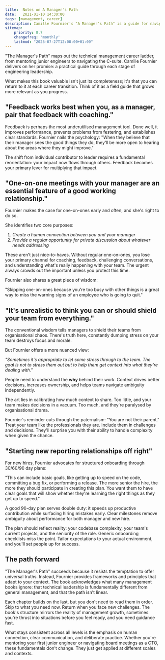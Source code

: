 ```yaml
---
title:  Notes on A Manager's Path
date:   2021-01-10 14:30:00
tags: [management, career]
description: Camille Fournier's "A Manager's Path" is a guide for navigating the technical career ladder
sitemap:
    priority: 0.7
    changefreq: 'monthly'
    lastmod: "2025-07-27T12:00:00+01:00"
---
```


"The Manager's Path" maps out the technical management career ladder, from mentoring junior engineers to navigating the C-suite. Camille Fournier delivers on her promise: a practical guide through each stage of engineering leadership.

What makes this book valuable isn't just its completeness; it's that you can return to it at each career transition. Think of it as a field guide that grows more relevant as you progress.

## "Feedback works best when you, as a manager, pair that feedback with coaching."

Feedback is perhaps the most underutilised management tool. Done well, it improves performance, prevents problems from festering, and establishes clear standards. Fournier nails the psychology: "When they believe that their manager sees the good things they do, they'll be more open to hearing about the areas where they might improve."

The shift from individual contributor to leader requires a fundamental reorientation: your impact now flows through others. Feedback becomes your primary lever for multiplying that impact.

## "One-on-one meetings with your manager are an essential feature of a good working relationship."

Fournier makes the case for one-on-ones early and often, and she's right to do so.

She identifies two core purposes:

1. *Create a human connection between you and your manager*
2. *Provide a regular opportunity for private discussion about whatever needs addressing*

These aren't just nice-to-haves. Without regular one-on-ones, you lose your primary channel for coaching, feedback, challenging conversations, and understanding what's really happening with your team. The urgent always crowds out the important unless you protect this time.

Fournier also shares a great piece of wisdom:

"Skipping one-on-ones because you're too busy with other things is a great way to miss the warning signs of an employee who is going to quit."

## "It's unrealistic to think you can or should shield your team from everything."

The conventional wisdom tells managers to shield their teams from organisational chaos. There's truth here, constantly dumping stress on your team destroys focus and morale.

But Fournier offers a more nuanced view:

*"Sometimes it's appropriate to let some stress through to the team. The goal is not to stress them out but to help them get context into what they're dealing with."*

People need to understand the **why** behind their work. Context drives better decisions, increases ownership, and helps teams navigate ambiguity independently.

The art lies in calibrating how much context to share. Too little, and your team makes decisions in a vacuum. Too much, and they're paralysed by organisational drama.

Fournier's reminder cuts through the paternalism: "You are not their parent." Treat your team like the professionals they are. Include them in challenges and decisions. They'll surprise you with their ability to handle complexity when given the chance.

## "Starting new reporting relationships off right"

For new hires, Fournier advocates for structured onboarding through 30/60/90 day plans:

"This can include basic goals, like getting up to speed on the code, committing a bug fix, or performing a release. The more senior the hire, the more they should participate in creating this plan. You want them to have clear goals that will show whether they're learning the right things as they get up to speed."

A good 90-day plan serves double duty: it speeds up productive contribution while surfacing hiring mistakes early. Clear milestones remove ambiguity about performance for both manager and new hire.

The plan should reflect reality: your codebase complexity, your team's current projects, and the seniority of the role. Generic onboarding checklists miss the point. Tailor expectations to your actual environment, and you'll set people up for success.

## The path forward

"The Manager's Path" succeeds because it resists the temptation to offer universal truths. Instead, Fournier provides frameworks and principles that adapt to your context. The book acknowledges what many management books ignore: that technical leadership is fundamentally different from general management, and that the path isn't linear.

Each chapter builds on the last, but you don't need to read them in order. Skip to what you need now. Return when you face new challenges. The book's structure mirrors the reality of management growth, sometimes you're thrust into situations before you feel ready, and you need guidance fast.

What stays consistent across all levels is the emphasis on human connection, clear communication, and deliberate practice. Whether you're mentoring your first junior engineer or navigating board meetings as a CTO, these fundamentals don't change. They just get applied at different scales and contexts.
